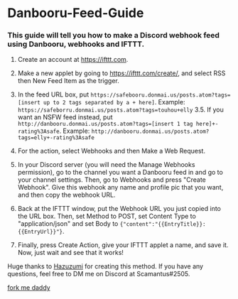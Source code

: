# Danbooru-Feed-Guide

### This guide will tell you how to make a Discord webhook feed using Danbooru, webhooks and IFTTT.

1. Create an account at https://ifttt.com.

2. Make a new applet by going to https://ifttt.com/create/, and select RSS then New Feed Item as the trigger.

3. In the feed URL box, put ``https://safebooru.donmai.us/posts.atom?tags=[insert up to 2 tags separated by a + here]``.  Example: ``https://safeborru.donmai.us/posts.atom?tags=touhou+elly``
3.5. If you want an NSFW feed instead, put ``http://danbooru.donmai.us/posts.atom?tags=[insert 1 tag here]+-rating%3Asafe``.  Example: ``http://danbooru.donmai.us/posts.atom?tags=elly+-rating%3Asafe``

4. For the action, select Webhooks and then Make a Web Request.

5. In your Discord server (you will need the Manage Webhooks permission), go to the channel you want a Danbooru feed in and go to your channel settings. Then, go to Webhooks and press "Create Webhook". Give this webhook any name and  profile pic that you want, and then copy the webhook URL.

6. Back at the IFTTT window, put the Webhook URL you just copied into the URL box. Then, set Method to POST, set Content Type to "application/json" and set Body to ```{"content":"{{EntryTitle}}: {{EntryUrl}}"}```.

7. Finally, press Create Action, give your IFTTT applet a name, and save it. Now, just wait and see that it works!  


Huge thanks to [Hazuzumi](https://twitter.com/hazuzumi) for creating this method. If you have any questions, feel free to DM me on Discord at Scamantus#2505.

[fork me daddy](https://www.amazon.com/Hiware-12-piece-Stainless-Dinner-Cutlery/dp/B01G8HUH8S/)
